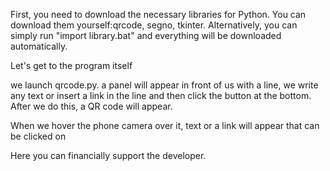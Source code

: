 First, you need to download the necessary libraries for Python.
You can download them yourself:qrcode, segno, tkinter.
Alternatively, you can simply run "import library.bat" and everything will be downloaded automatically.

Let's get to the program itself

we launch qrcode.py. a panel will appear in front of us with a line, we write any text or insert a link in the line and then click the button at the bottom. 
After we do this, a QR code will appear.

When we hover the phone camera over it, text or a link will appear that can be clicked on

Here you can financially support the developer.
